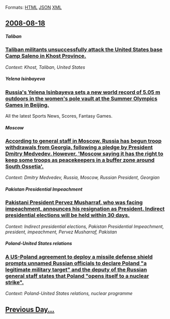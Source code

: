 
Formats: [HTML](2008/08/18/index.html)  [JSON](2008/08/18/index.json)  [XML](2008/08/18/index.xml)  

## [2008-08-18](/news/2008/08/18/index.md)

##### Taliban
### [ Taliban militants unsuccessfully attack the United States base Camp Saleno in Khost Province. ](/news/2008/08/18/taliban-militants-unsuccessfully-attack-the-united-states-base-camp-saleno-in-khost-province.md)
_Context: Khost, Taliban, United States_

##### Yelena Isinbayeva
### [ Russia's Yelena Isinbayeva sets a new world record of 5.05 m outdoors in the women's pole vault at the Summer Olympics Games in Beijing. ](/news/2008/08/18/russia-s-yelena-isinbayeva-sets-a-new-world-record-of-5-05-m-outdoors-in-the-women-s-pole-vault-at-the-summer-olympics-games-in-beijing.md)
All the latest Sports News, Scores, Fantasy Games.

##### Moscow
### [ According to general staff in Moscow, Russia has begun troop withdrawals from Georgia, following a pledge by President Dmitry Medvedev. However, 'Moscow saying it has the right to keep some troops as peacekeepers in a buffer zone around South Ossetia'. ](/news/2008/08/18/according-to-general-staff-in-moscow-russia-has-begun-troop-withdrawals-from-georgia-following-a-pledge-by-president-dmitry-medvedev-how.md)
_Context: Dmitry Medvedev, Russia, Moscow, Russian President,  Georgian_

##### Pakistan Presidential Impeachment
### [ Pakistani President Pervez Musharraf, who was facing impeachment, announces his resignation as President. Indirect presidential elections will be held within 30 days. ](/news/2008/08/18/pakistani-president-pervez-musharraf-who-was-facing-impeachment-announces-his-resignation-as-president-indirect-presidential-elections-w.md)
_Context: Indirect presidential elections, Pakistan Presidential Impeachment, president, impeachment, Pervez Musharraf, Pakistan_

##### Poland-United States relations
### [ A US-Poland agreement to deploy a missile defense shield prompts unnamed Russian officials to declare Poland "a legitimate military target" and the deputy of the Russian general staff states that Poland "opens itself to a nuclear strike". ](/news/2008/08/18/a-us-poland-agreement-to-deploy-a-missile-defense-shield-prompts-unnamed-russian-officials-to-declare-poland-a-legitimate-military-target.md)
_Context: Poland-United States relations, nuclear programme_

## [Previous Day...](/news/2008/08/17/index.md)

